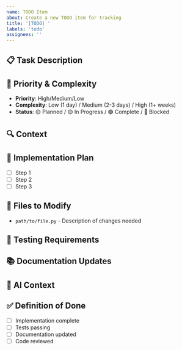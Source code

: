```yaml
---
name: TODO Item
about: Create a new TODO item for tracking
title: '[TODO] '
labels: 'todo'
assignees: ''
---
```


## 📋 Task Description
<!-- Brief description of what needs to be done -->

## 🎯 Priority & Complexity
- **Priority**: High/Medium/Low
- **Complexity**: Low (1 day) / Medium (2-3 days) / High (1+ weeks)
- **Status**: 🟡 Planned / 🟡 In Progress / 🟢 Complete / 🔴 Blocked

## 🔍 Context
<!-- Why is this needed? What problem does it solve? -->

## 📝 Implementation Plan
<!-- Step-by-step plan for implementation -->
- [ ] Step 1
- [ ] Step 2
- [ ] Step 3

## 📁 Files to Modify
<!-- List of files that will need changes -->
- `path/to/file.py` - Description of changes needed

## 🧪 Testing Requirements
<!-- What tests need to be added/updated? -->

## 📚 Documentation Updates
<!-- What documentation needs to be updated? -->

## 🤖 AI Context
<!-- Specific guidance for AI assistants working on this task -->

## ✅ Definition of Done
<!-- How do we know this task is complete? -->
- [ ] Implementation complete
- [ ] Tests passing
- [ ] Documentation updated
- [ ] Code reviewed
